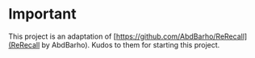 # Important

This project is an adaptation of [https://github.com/AbdBarho/ReRecall](ReRecall by AbdBarho). Kudos to them for starting this project.
